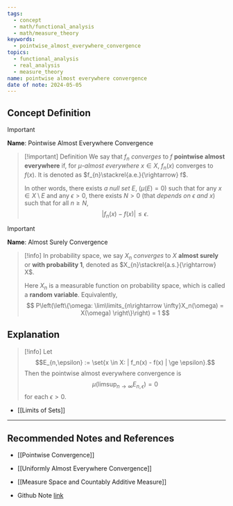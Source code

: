 ```yaml
---
tags:
  - concept
  - math/functional_analysis
  - math/measure_theory
keywords:
  - pointwise_almost_everywhere_convergence
topics:
  - functional_analysis
  - real_analysis
  - measure_theory
name: pointwise almost everywhere convergence
date of note: 2024-05-05
---
```


## Concept Definition

>[!important]
>**Name**:  Pointwise Almost Everywhere Convergence


>[!important] Definition
>We say that  $f_n$ *converges* to $f$ **pointwise almost everywhere** if, for *$\mu$-almost everywhere* $x \in X$, $f_n(x)$ converges to $f(x)$. It is denoted as $f_{n}\stackrel{a.e.}{\rightarrow} f$.
>
>In other words, there exists *a null set* $E$, ($\mu(E) = 0$) such that for any $x\in X \setminus E$ and any $\epsilon > 0$, there exists $N > 0$ (that *depends on $\epsilon$ and $x$*) such that for all $n \ge N$, $$|f_n(x) - f(x)| \leq  \epsilon.$$ 


>[!important]
>**Name**:  Almost Surely Convergence

>[!info]
>In probability space, we say $X_n$ *converges* to $X$  **almost surely** or **with probability 1**, denoted as $X_{n}\stackrel{a.s.}{\rightarrow} X$. 
>
>Here $X_n$ is a measurable function on probability space, which is called a **random variable**. 
>Equivalently, 
>$$
>P\left(\left\{\omega: \lim\limits_{n\rightarrow \infty}X_n(\omega) = X(\omega)  \right\}\right) = 1
>$$


## Explanation

>[!info]
>Let
>$$E_{n,\epsilon} := \set{x \in X: | f_n(x) - f(x) | \ge \epsilon}.$$ 
>Then the pointwise almost everywhere convergence is 
>$$
>\mu\left(\limsup_{n \to \infty}E_{n,\epsilon}\right) = 0
>$$
>for each $\epsilon >0$.

- [[Limits of Sets]]


-----------
##  Recommended Notes and References

- [[Pointwise Convergence]]
- [[Uniformly Almost Everywhere Convergence]]
- [[Measure Space and Countably Additive Measure]]

- Github Note [link](https://github.com/TianpeiLuke/SelfStudyNotes/tree/master/self-study/probability_and_measure_theory)